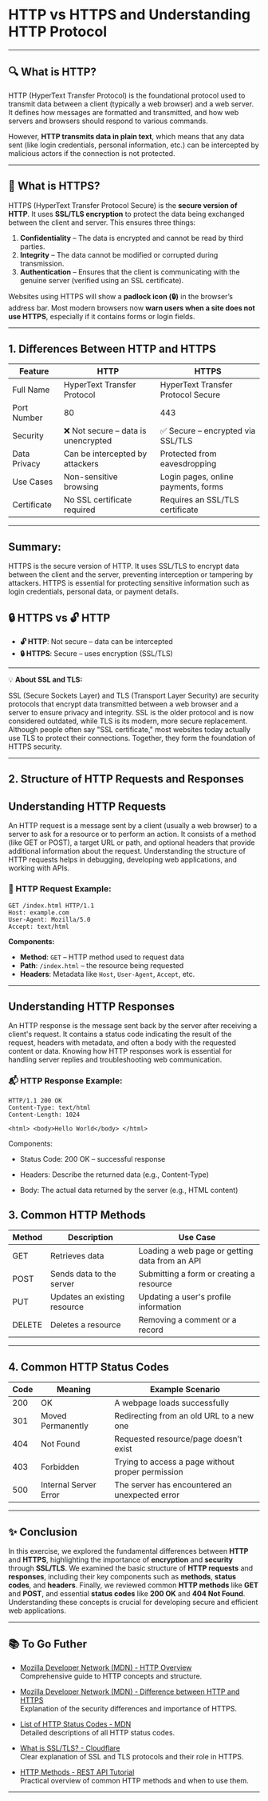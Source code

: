 # HTTP vs HTTPS and Understanding HTTP Protocol

---
## 🔍 What is HTTP?

HTTP (HyperText Transfer Protocol) is the foundational protocol used to transmit data between a client (typically a web browser) and a web server. It defines how messages are formatted and transmitted, and how web servers and browsers should respond to various commands.

However, **HTTP transmits data in plain text**, which means that any data sent (like login credentials, personal information, etc.) can be intercepted by malicious actors if the connection is not protected.

---

## 🔐 What is HTTPS?

HTTPS (HyperText Transfer Protocol Secure) is the **secure version of HTTP**. It uses **SSL/TLS encryption** to protect the data being exchanged between the client and server. This ensures three things:

1. **Confidentiality** – The data is encrypted and cannot be read by third parties.
2. **Integrity** – The data cannot be modified or corrupted during transmission.
3. **Authentication** – Ensures that the client is communicating with the genuine server (verified using an SSL certificate).

Websites using HTTPS will show a **padlock icon (🔒)** in the browser’s address bar. Most modern browsers now **warn users when a site does not use HTTPS**, especially if it contains forms or login fields.

---

## 1. Differences Between HTTP and HTTPS

| Feature             | HTTP                              | HTTPS                                 |
|---------------------|------------------------------------|----------------------------------------|
| Full Name           | HyperText Transfer Protocol        | HyperText Transfer Protocol Secure     |
| Port Number         | 80                                 | 443                                    |
| Security            | ❌ Not secure – data is unencrypted | ✅ Secure – encrypted via SSL/TLS       |
| Data Privacy        | Can be intercepted by attackers    | Protected from eavesdropping           |
| Use Cases           | Non-sensitive browsing             | Login pages, online payments, forms    |
| Certificate         | No SSL certificate required        | Requires an SSL/TLS certificate        |


---
## Summary:

HTTPS is the secure version of HTTP. It uses SSL/TLS to encrypt data between the client and the server, preventing interception or tampering by attackers. HTTPS is essential for protecting sensitive information such as login credentials, personal data, or payment details.

## 🔒 HTTPS vs 🔓 HTTP

- **🔓 HTTP**: Not secure – data can be intercepted
- **🔒 HTTPS**: Secure – uses encryption (SSL/TLS)
---

💡 **About SSL and TLS:**

SSL (Secure Sockets Layer) and TLS (Transport Layer Security) are security protocols that encrypt data transmitted between a web browser and a server to ensure privacy and integrity. SSL is the older protocol and is now considered outdated, while TLS is its modern, more secure replacement. Although people often say "SSL certificate," most websites today actually use TLS to protect their connections. Together, they form the foundation of HTTPS security.

---


## 2. Structure of HTTP Requests and Responses

## Understanding HTTP Requests

An HTTP request is a message sent by a client (usually a web browser) to a server to ask for a resource or to perform an action. It consists of a method (like GET or POST), a target URL or path, and optional headers that provide additional information about the request. Understanding the structure of HTTP requests helps in debugging, developing web applications, and working with APIs.

### 📨 HTTP Request Example:

```
GET /index.html HTTP/1.1
Host: example.com
User-Agent: Mozilla/5.0
Accept: text/html
```

**Components:**

- **Method**: `GET` – HTTP method used to request data
- **Path**: `/index.html` – the resource being requested
- **Headers**: Metadata like `Host`, `User-Agent`, `Accept`, etc.

---
## Understanding HTTP Responses

An HTTP response is the message sent back by the server after receiving a client's request. It contains a status code indicating the result of the request, headers with metadata, and often a body with the requested content or data. Knowing how HTTP responses work is essential for handling server replies and troubleshooting web communication.

### 📬 HTTP Response Example:

```
HTTP/1.1 200 OK
Content-Type: text/html
Content-Length: 1024

<html> <body>Hello World</body> </html> 
```

Components:

- Status Code: 200 OK – successful response

- Headers: Describe the returned data (e.g., Content-Type)

- Body: The actual data returned by the server (e.g., HTML content)


## 3. Common HTTP Methods

| Method  | Description                      | Use Case                                      |
|---------|----------------------------------|-----------------------------------------------|
| GET     | Retrieves data                   | Loading a web page or getting data from an API |
| POST    | Sends data to the server         | Submitting a form or creating a resource       |
| PUT     | Updates an existing resource     | Updating a user's profile information          |
| DELETE  | Deletes a resource               | Removing a comment or a record                 |

---

## 4. Common HTTP Status Codes

| Code | Meaning                  | Example Scenario                                        |
|------|--------------------------|---------------------------------------------------------|
| 200  | OK                       | A webpage loads successfully                           |
| 301  | Moved Permanently        | Redirecting from an old URL to a new one               |
| 404  | Not Found                | Requested resource/page doesn’t exist                  |
| 403  | Forbidden                | Trying to access a page without proper permission       |
| 500  | Internal Server Error    | The server has encountered an unexpected error         |

---

## ✨ Conclusion

In this exercise, we explored the fundamental differences between **HTTP** and **HTTPS**, highlighting the importance of **encryption** and **security** through **SSL/TLS**. We examined the basic structure of **HTTP requests** and **responses**, including their key components such as **methods**, **status codes**, and **headers**. Finally, we reviewed common **HTTP methods** like **GET** and **POST**, and essential **status codes** like **200 OK** and **404 Not Found**. Understanding these concepts is crucial for developing secure and efficient web applications.

---

## 📚 To Go Futher

- [Mozilla Developer Network (MDN) - HTTP Overview](https://developer.mozilla.org/en-US/docs/Web/HTTP/Overview)  
  Comprehensive guide to HTTP concepts and structure.

- [Mozilla Developer Network (MDN) - Difference between HTTP and HTTPS](https://developer.mozilla.org/en-US/docs/Web/HTTP/HTTPS)  
  Explanation of the security differences and importance of HTTPS.

- [List of HTTP Status Codes - MDN](https://developer.mozilla.org/en-US/docs/Web/HTTP/Status)  
  Detailed descriptions of all HTTP status codes.

- [What is SSL/TLS? - Cloudflare](https://www.cloudflare.com/learning/ssl/what-is-ssl/)  
  Clear explanation of SSL and TLS protocols and their role in HTTPS.

- [HTTP Methods - REST API Tutorial](https://restfulapi.net/http-methods/)  
  Practical overview of common HTTP methods and when to use them.

---